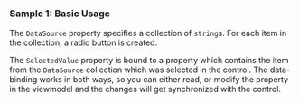 ### Sample 1: Basic Usage

The `DataSource` property specifies a collection of `string`s. For each item in the collection, a radio button is created.

The `SelectedValue` property is bound to a property which contains the item from the `DataSource` collection which was selected in the control. The data-binding works in both ways, so you can either read, or modify the property in the viewmodel and the changes will get synchronized with the control.

